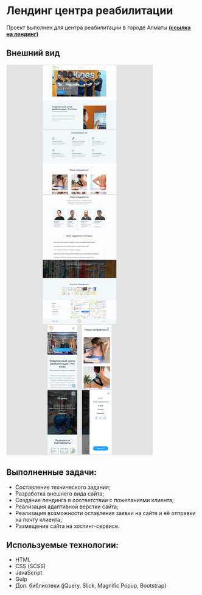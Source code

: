 # Лендинг центра реабилитации

Проект выполнен для центра реабилитации в городе Алматы **[(ссылка на лендинг)](https://prokines.kz/)**

## Внешний вид

![project-screen](project-image.jpg)

## Выполненные задачи:
- Составление технического задания;
- Разработка внешнего вида сайта;
- Создание лендинга в соответствии с пожеланиями клиента;
- Реализация адаптивной верстки сайта;
- Реализация возможности оставления заявки на сайте и её отправки на почту клиента;
- Размещение сайта на хостинг-сервисе.

## Используемые технологии:
* HTML
* CSS (SCSS)
* JavaScript
* Gulp
* Доп. библиотеки (jQuery, Slick, Magnific Popup, Bootstrap)